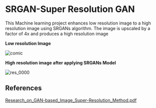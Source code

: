 # SRGAN-Super Resolution GAN
This Machine learning project enhances low resolution image to a high resolution image using SRGANs algorithm.
The image is upscaled by a factor of 4x and produces a high resolution image

**Low resolution Image**


![comic](https://github.com/Abhinav0826/Super-Resolution/assets/98962378/e2dd3d33-4335-4b58-ae0e-761df650aa0d)

**High resolution image after applying SRGANs Model**


![res_0000](https://github.com/Abhinav0826/Super-Resolution/assets/98962378/68b8e902-e2df-42cd-8730-4994fdaa5822)

## References

[Research_on_GAN-based_Image_Super-Resolution_Method.pdf](https://github.com/Abhinav0826/Super-Resolution/files/13859277/Research_on_GAN-based_Image_Super-Resolution_Method.pdf)

